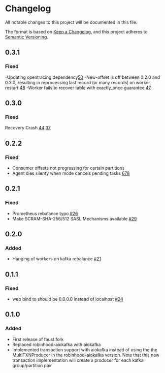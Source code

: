 # Changelog

All notable changes to this project will be documented in this file.

The format is based on [Keep a Changelog](https://keepachangelog.com/en/1.0.0/),
and this project adheres to [Semantic Versioning](https://semver.org/spec/v2.0.0.html).
## 0.3.1
### Fixed
-Updating opentracing dependency[50](https://github.com/faust-streaming/faust/issues/50)
-New-offset is off between 0.2.0 and 0.3.0, resulting in reprocessing last record (or many records) on worker restart
 [48](https://github.com/faust-streaming/faust/issues/48)
-Worker fails to recover table with exactly_once guarantee [47](https://github.com/faust-streaming/faust/issues/47)

## 0.3.0
### Fixed
Recovery Crash [44](https://github.com/faust-streaming/faust/issues/44)
[37](https://github.com/faust-streaming/faust/issues/37)
## 0.2.2
### Fixed
- Consumer offsets not progressing for certain partitions
- Agent dies silenty when mode cancels pending tasks [678](https://github.com/robinhood/faust/issues/678)

## 0.2.1

### Fixed

- Prometheus rebalance typo [#26](https://github.com/faust-streaming/faust/pull/26)
- Make SCRAM-SHA-256/512 SASL Mechanisms available [#29](https://github.com/faust-streaming/faust/pull/29)

## 0.2.0

### Added

- Hanging of workers on kafka rebalance [#21](https://github.com/faust-streaming/faust/pull/21)

## 0.1.1

### Fixed

- web bind to should be 0.0.0.0 instead of localhost [#24](https://github.com/faust-streaming/faust/pull/24)

## 0.1.0

### Added

- First release of faust fork
- Replaced robinhood-aiokafka with aiokafka
- Implemented transaction support with aiokafka instead of using the
  the MultiTXNProducer in the robinhood-aiokafka version. Note that this new transaction
  implementation will create a producer for each kafka group/partition pair
